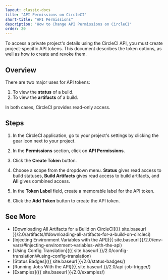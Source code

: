 ```yaml
---
layout: classic-docs
title: "API Permissions on CircleCI"
short-title: "API Permissions"
description: "How to Change API Permissions on CircleCI"
order: 20
---
```


To access a private project's details
using the CircleCI API,
you must create project-specific API tokens.
This document describes the token options,
as well as how to create and revoke them.

## Overview

There are two major uses for API tokens:

1. To view the **status** of a build.
2. To view the **artifacts** of a build.

In both cases, CircleCI provides read-only access.

## Steps

1. In the CircleCI application,
go to your project's settings
by clicking the gear icon next to your project.

2. In the **Permissions** section,
click on **API Permissions**.

3. Click the **Create Token** button.

4. Choose a scope from the dropdown menu.
**Status** gives read access to build statuses,
**Build Artifacts** gives read access to build artifacts,
and **All** gives combined access.

5. In the **Token Label** field,
create a memorable label for the API token.

6. Click the **Add Token** button
to create the API token.

## See More

- [Downloading All Artifacts for a Build on CircleCI]({{ site.baseurl }}/2.0/artifacts/#downloading-all-artifacts-for-a-build-on-circleci)
- [Injecting Environment Variables with the API]({{ site.baseurl }}/2.0/env-vars/#injecting-environment-variables-with-the-api)
- [Using Config Translation]({{ site.baseurl }}/2.0/config-translation/#using-config-translation)
- [Status Badges]({{ site.baseurl }}/2.0/status-badges/)
- [Running Jobs With the API]({{ site.baseurl }}/2.0/api-job-trigger/)
- [Examples]({{ site.baseurl }}/2.0/examples/)
